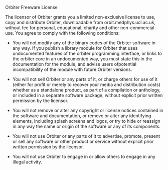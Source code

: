Orbiter Freeware License

The licensor of Orbiter grants you a limited non-exclusive license to use, copy and  distribute Orbiter, downloadable from orbit.medphys.ucl.ac.uk, 
without fee for personal, educational, charity and other non-commercial use. You agree to comply with the following conditions:

- You will not modify any of the binary codes of the Orbiter software in any way. If you publish a library module for Orbiter that uses undocumented features of the
orbiter programming interface, or links to the orbiter core in an undocumented way, you must state this in the documentation for the module,
and advise users ofpotential incompatibility of the module with future Orbiter versions.

- You will not sell Orbiter or any parts of it, or charge others for use of it (either for profit or merely to recover your media and distribution costs)
whether as a standalone product, as part of a compilation or anthology, or included in a separate software package, without explicit prior written permission by the licensor.

- You will not remove or alter any copyright or license notices contained in the software and documentation, or remove or alter any identifying elements,
including splash screens and logos, or try to hide or reassign in any way the name or origin of the software or any of its components.

- You will not use Orbiter or any parts of it to advertise, promote, present or sell any software or other product or service without explicit prior written permission by the licensor.

- You will not use Orbiter to engage in or allow others to engage in any illegal activity.